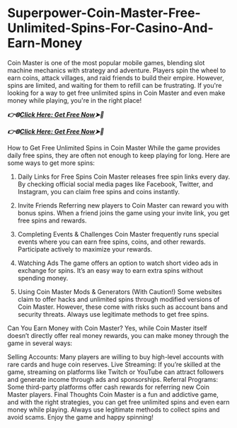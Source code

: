 # Superpower-Coin-Master-Free-Unlimited-Spins-For-Casino-And-Earn-Money
Coin Master is one of the most popular mobile games, blending slot machine mechanics with strategy and adventure. Players spin the wheel to earn coins, attack villages, and raid friends to build their empire. However, spins are limited, and waiting for them to refill can be frustrating. If you're looking for a way to get free unlimited spins in Coin Master and even make money while playing, you're in the right place!

***👉🌐[Click Here: Get Free Now](https://btadeal.com/co2nm5x/)➤🔶***

***👉🌐[Click Here: Get Free Now](https://btadeal.com/co2nm5x/)➤🔶***


How to Get Free Unlimited Spins in Coin Master
While the game provides daily free spins, they are often not enough to keep playing for long. Here are some ways to get more spins:

1. Daily Links for Free Spins
Coin Master releases free spin links every day. By checking official social media pages like Facebook, Twitter, and Instagram, you can claim free spins and coins instantly.

2. Invite Friends
Referring new players to Coin Master can reward you with bonus spins. When a friend joins the game using your invite link, you get free spins and rewards.

3. Completing Events & Challenges
Coin Master frequently runs special events where you can earn free spins, coins, and other rewards. Participate actively to maximize your rewards.

4. Watching Ads
The game offers an option to watch short video ads in exchange for spins. It’s an easy way to earn extra spins without spending money.

5. Using Coin Master Mods & Generators (With Caution!)
Some websites claim to offer hacks and unlimited spins through modified versions of Coin Master. However, these come with risks such as account bans and security threats. Always use legitimate methods to get free spins.

Can You Earn Money with Coin Master?
Yes, while Coin Master itself doesn’t directly offer real money rewards, you can make money through the game in several ways:

Selling Accounts: Many players are willing to buy high-level accounts with rare cards and huge coin reserves.
Live Streaming: If you’re skilled at the game, streaming on platforms like Twitch or YouTube can attract followers and generate income through ads and sponsorships.
Referral Programs: Some third-party platforms offer cash rewards for referring new Coin Master players.
Final Thoughts
Coin Master is a fun and addictive game, and with the right strategies, you can get free unlimited spins and even earn money while playing. Always use legitimate methods to collect spins and avoid scams. Enjoy the game and happy spinning!
